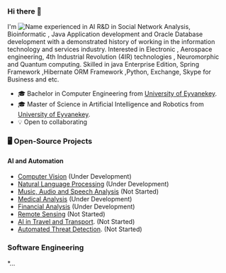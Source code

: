 ### Hi there 👋 
I'm
![Name](https://github.com/Aliarcher/Aliarcher/assets/53465519/1188697c-97c3-4eef-be73-842abbf4fe7e)
experienced in AI R&D in Social Network Analysis, Bioinformatic , Java Application development and Oracle Database development  with a demonstrated history of working in the information technology and services industry. Interested in Electronic , Aerospace engineering, 4th Industrial Revolution (4IR) technologies , Neuromorphic and Quantum computing. Skilled in java Enterprise Edition, Spring Framework ,Hibernate ORM Framework ,Python, Exchange, Skype for Business and etc.
* 🎓  Bachelor in Computer Engineering from [University of Eyvanekey](https://www.eyc.ac.ir/).
* 🎓  Master of Science in Artificial Intelligence and Robotics from [University of Eyvanekey](https://www.eyc.ac.ir/).
* 💡 Open to collaborating
### 🖥️ Open-Source Projects
#### AI and Automation
  * [Computer Vision](https://github.com/Aliarcher/Computer-Vision) (Under Development)
  * [Natural Language Processing](https://github.com/Aliarcher/Natural-Language-Processing) (Under Development)
  * [Music, Audio and Speech Analysis](https://github.com/Aliarcher/Music-Audio-Speech-Analysis) (Not Started)  
  * [Medical Analysis](https://github.com/Aliarcher/Medical-Analysis) (Under Development)
  * [Financial Analysis](https://github.com/Aliarcher/Financial-Analysis) (Under Development)
  * [Remote Sensing](https://github.com/Aliarcher/Remote-Sensing) (Not Started)
  * [AI in Travel and Transport](https://github.com/Aliarcher/AI-in-Travel-and-Transport). (Not Started)
  * [Automated Threat Detection](https://github.com/Aliarcher/Automated-Threat-Detection). (Not Started)
### Software Engineering
  *...
